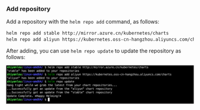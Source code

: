 ### Add repository

Add a repository with the `helm repo add` command, as follows:

```bash
helm repo add stable http://mirror.azure.cn/kubernetes/charts
helm repo add aliyun https://kubernetes.oss-cn-hangzhou.aliyuncs.com/charts
```

After adding, you can use `helm repo update` to update the repository as follows:

![图片描述](assets/lab-create-application-helm-chart-and-deploy-it-5-0.png)
